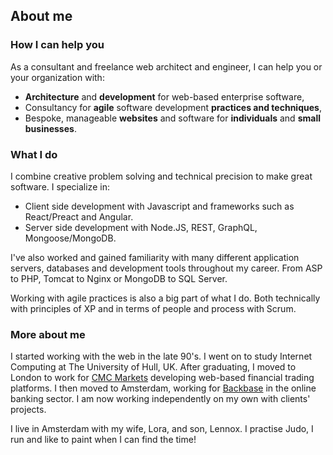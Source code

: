 ## About me

### How I can help you

As a consultant and freelance web architect and engineer, I can help you or your organization with:

* **Architecture** and **development** for web-based enterprise software,
* Consultancy for **agile** software development **practices and techniques**,
* Bespoke, manageable **websites** and software for **individuals** and **small businesses**.

### What I do

I combine creative problem solving and technical precision to make great software. I specialize in:

* Client side development with Javascript and frameworks such as React/Preact and Angular.
* Server side development with Node.JS, REST, GraphQL, Mongoose/MongoDB.

I've also worked and gained familiarity with many different application servers, databases and development tools throughout my career. From ASP to PHP, Tomcat to Nginx or MongoDB to SQL Server.

Working with agile practices is also a big part of what I do. Both technically with principles of XP and in terms of people and process with Scrum.

### More about me

I started working with the web in the late 90's. I went on to study Internet Computing at The University of Hull, UK. After graduating, I moved to London to work for [CMC Markets](https://www.cmcmarkets.com/en/) developing web-based financial trading platforms. I then moved to Amsterdam, working for [Backbase](http://www.backbase.com) in the online banking sector. I am now working independently on my own with clients' projects.

I live in Amsterdam with my wife, Lora, and son, Lennox. I practise Judo, I run and like to paint when I can find the time!

